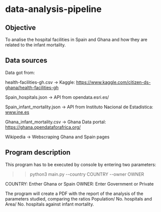 # data-analysis-pipeline


## Objective

To analise the hospital facilities in Spain and Ghana and how they are related to the infant mortality.


## Data sources

Data got from: 

health-facilities-gh.csv → Kaggle: https://www.kaggle.com/citizen-ds-ghana/health-facilities-gh

Spain_hospitals.json → API from opendata.esri.es/

Spain_infant_mortality.json → API from Instituto Nacional de Estadística: www.ine.es

Ghana_infant_mortality.csv → Ghana Data portal: https://ghana.opendataforafrica.org/

Wikipedia → Webscraping Ghana and Spain pages


## Program description

This program has to be executed by console by entering two parameters:
>> python3 main.py --country COUNTRY --owner OWNER

COUNTRY: Enther Ghana or Spain
OWNER: Enter Government or Private

The program will create a PDF with the report of the analysis of the parameters studied, comparing the ratios Population/ No. hospitals and Area/ No. hospitals against infant mortality.
